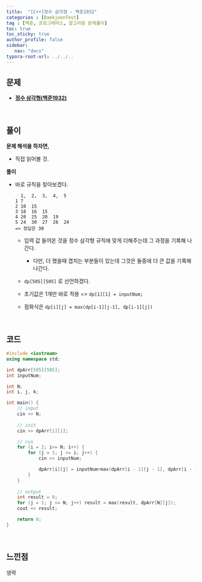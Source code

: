 ```yaml
---
title:  "[C++]정수 삼각형 - 백준1932"
categories : [BaekjoonTest]
tag : [백준, 프로그래머스, 알고리즘 문제풀이]
toc: true
toc_sticky: true
author_profile: false
sidebar:
   nav: "docs"
typora-root-url: ../../..
---
```




## 문제

* **[정수 삼각형(백준1932)](https://www.acmicpc.net/problem/1932)**

<br>

## 풀이

**문제 해석을 하자면,**

* 직접 읽어볼 것.



**풀이**

* 바로 규칙을 찾아보겠다.

  ```
  	1,	2,	3,	4,	5
  1	7
  2	10	15
  3	18	16	15
  4	20	25	20	19
  5	24	30	27	26	24
  => 정답은 30
  ```

  * 입력 값 들어온 것을 정수 삼각형 규칙에 맞게 더해주는데 그 과정을 기록해 나간다.
    * 다만, 더 했을때 겹치는 부분들이 있는데 그것은 둘중에 더 큰 값을 기록해나간다.

  * `dp[505][505]` 로 선언하겠다.
  * 초기값은 1개만 바로 적용 => `dp[1][1] = inputNum;`
  * 점화식은 `dp[i][j] = max(dp[i-1][j-1], dp[i-1][j])`




<br>

## 코드

```c++
#include <iostream>
using namespace std;

int dpArr[505][505];
int inputNum;

int N;
int i, j, k;

int main() {
	// input
	cin >> N;
	
	// init
	cin >> dpArr[1][1];

	// run
	for (i = 2; i<= N; i++) {
		for (j = 1; j <= i; j++) {
			cin >> inputNum;

			dpArr[i][j] = inputNum+max(dpArr[i - 1][j - 1], dpArr[i - 1][j]);
		}
	}
	
	// output
	int result = 0;
	for (j = 1; j <= N; j++) result = max(result, dpArr[N][j]);
	cout << result;

	return 0;
}
```

<br>

## 느낀점

생략

